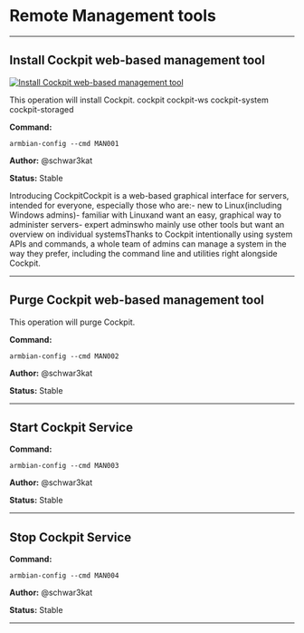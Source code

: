 # Remote Management tools


***

## Install Cockpit web-based management tool

<!--- section image START from tools/include/images/MAN001.png --->
[![Install Cockpit web-based management tool](/images/MAN001.png)](#)
<!--- section image STOP from tools/include/images/MAN001.png --->

This operation will install Cockpit.
cockpit cockpit-ws cockpit-system cockpit-storaged

**Command:** 
~~~
armbian-config --cmd MAN001
~~~

**Author:** @schwar3kat

**Status:** Stable


<!--- footer START from tools/include/markdown/MAN001-footer.md --->
Introducing CockpitCockpit is a web-based graphical interface for servers, intended for everyone, especially those who are:- new to Linux(including Windows admins)- familiar with Linuxand want an easy, graphical way to administer servers- expert adminswho mainly use other tools but want an overview on individual systemsThanks to Cockpit intentionally using system APIs and commands, a whole team of admins can manage a system in the way they prefer, including the command line and utilities right alongside Cockpit.
<!--- footer STOP from tools/include/markdown/MAN001-header.md --->



***

## Purge Cockpit web-based management tool
This operation will purge Cockpit.

**Command:** 
~~~
armbian-config --cmd MAN002
~~~

**Author:** @schwar3kat

**Status:** Stable



***

## Start Cockpit Service
**Command:** 
~~~
armbian-config --cmd MAN003
~~~

**Author:** @schwar3kat

**Status:** Stable



***

## Stop Cockpit Service
**Command:** 
~~~
armbian-config --cmd MAN004
~~~

**Author:** @schwar3kat

**Status:** Stable



***


